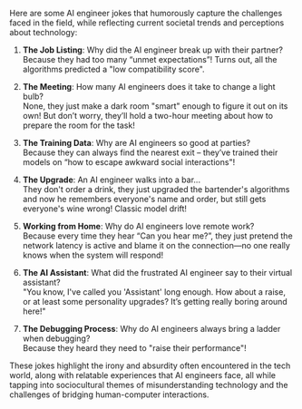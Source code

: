 Here are some AI engineer jokes that humorously capture the challenges faced in the field, while reflecting current societal trends and perceptions about technology:

1. **The Job Listing**: Why did the AI engineer break up with their partner?  
   Because they had too many “unmet expectations”! Turns out, all the algorithms predicted a "low compatibility score". 

2. **The Meeting**: How many AI engineers does it take to change a light bulb?  
   None, they just make a dark room "smart" enough to figure it out on its own! But don’t worry, they’ll hold a two-hour meeting about how to prepare the room for the task!

3. **The Training Data**: Why are AI engineers so good at parties?  
   Because they can always find the nearest exit – they’ve trained their models on “how to escape awkward social interactions"! 

4. **The Upgrade**: An AI engineer walks into a bar...  
   They don't order a drink, they just upgraded the bartender's algorithms and now he remembers everyone's name and order, but still gets everyone's wine wrong! Classic model drift!

5. **Working from Home**: Why do AI engineers love remote work?  
   Because every time they hear “Can you hear me?”, they just pretend the network latency is active and blame it on the connection—no one really knows when the system will respond!

6. **The AI Assistant**: What did the frustrated AI engineer say to their virtual assistant?  
   "You know, I've called you 'Assistant' long enough. How about a raise, or at least some personality upgrades? It’s getting really boring around here!" 

7. **The Debugging Process**: Why do AI engineers always bring a ladder when debugging?  
   Because they heard they need to "raise their performance"! 

These jokes highlight the irony and absurdity often encountered in the tech world, along with relatable experiences that AI engineers face, all while tapping into sociocultural themes of misunderstanding technology and the challenges of bridging human-computer interactions.